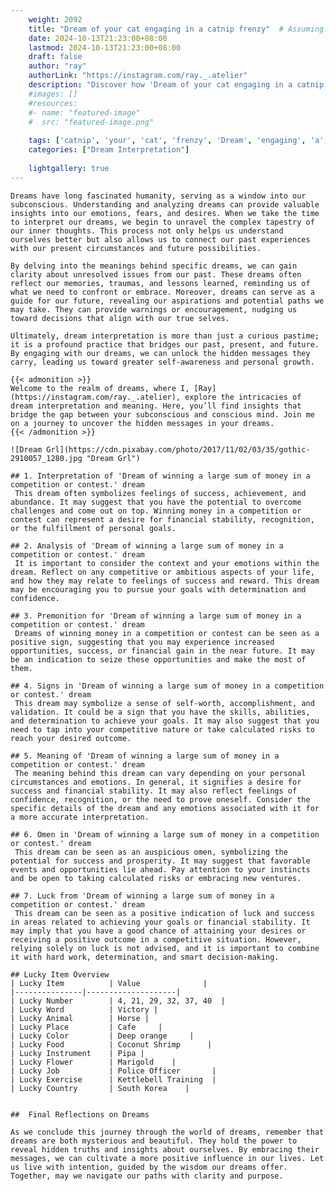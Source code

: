 ```yaml
---
    weight: 2092
    title: "Dream of your cat engaging in a catnip frenzy"  # Assuming 'title' column exists
    date: 2024-10-13T21:23:00+08:00
    lastmod: 2024-10-13T21:23:00+08:00
    draft: false
    author: "ray"
    authorLink: "https://instagram.com/ray._.atelier"
    description: "Discover how 'Dream of your cat engaging in a catnip frenzy' can interpret your future and uncover its significant meanings in your life."
    #images: []
    #resources:
    #- name: "featured-image"
    #  src: "featured-image.png"
    
    tags: ['catnip', 'your', 'cat', 'frenzy', 'Dream', 'engaging', 'a', 'in', 'of']
    categories: ["Dream Interpretation"]
    
    lightgallery: true
---
```

    
    Dreams have long fascinated humanity, serving as a window into our subconscious. Understanding and analyzing dreams can provide valuable insights into our emotions, fears, and desires. When we take the time to interpret our dreams, we begin to unravel the complex tapestry of our inner thoughts. This process not only helps us understand ourselves better but also allows us to connect our past experiences with our present circumstances and future possibilities.
    
    By delving into the meanings behind specific dreams, we can gain clarity about unresolved issues from our past. These dreams often reflect our memories, traumas, and lessons learned, reminding us of what we need to confront or embrace. Moreover, dreams can serve as a guide for our future, revealing our aspirations and potential paths we may take. They can provide warnings or encouragement, nudging us toward decisions that align with our true selves.
    
    Ultimately, dream interpretation is more than just a curious pastime; it is a profound practice that bridges our past, present, and future. By engaging with our dreams, we can unlock the hidden messages they carry, leading us toward greater self-awareness and personal growth.
    
    {{< admonition >}}
    Welcome to the realm of dreams, where I, [Ray](https://instagram.com/ray._.atelier), explore the intricacies of dream interpretation and meaning. Here, you’ll find insights that bridge the gap between your subconscious and conscious mind. Join me on a journey to uncover the hidden messages in your dreams.
    {{< /admonition >}}
    
    ![Dream Grl](https://cdn.pixabay.com/photo/2017/11/02/03/35/gothic-2910057_1280.jpg "Dream Grl")
    
    ## 1. Interpretation of 'Dream of winning a large sum of money in a competition or contest.' dream
     This dream often symbolizes feelings of success, achievement, and abundance. It may suggest that you have the potential to overcome challenges and come out on top. Winning money in a competition or contest can represent a desire for financial stability, recognition, or the fulfillment of personal goals.
    
    ## 2. Analysis of 'Dream of winning a large sum of money in a competition or contest.' dream
     It is important to consider the context and your emotions within the dream. Reflect on any competitive or ambitious aspects of your life, and how they may relate to feelings of success and reward. This dream may be encouraging you to pursue your goals with determination and confidence.
    
    ## 3. Premonition for 'Dream of winning a large sum of money in a competition or contest.' dream
     Dreams of winning money in a competition or contest can be seen as a positive sign, suggesting that you may experience increased opportunities, success, or financial gain in the near future. It may be an indication to seize these opportunities and make the most of them.
    
    ## 4. Signs in 'Dream of winning a large sum of money in a competition or contest.' dream
     This dream may symbolize a sense of self-worth, accomplishment, and validation. It could be a sign that you have the skills, abilities, and determination to achieve your goals. It may also suggest that you need to tap into your competitive nature or take calculated risks to reach your desired outcome.
    
    ## 5. Meaning of 'Dream of winning a large sum of money in a competition or contest.' dream
     The meaning behind this dream can vary depending on your personal circumstances and emotions. In general, it signifies a desire for success and financial stability. It may also reflect feelings of confidence, recognition, or the need to prove oneself. Consider the specific details of the dream and any emotions associated with it for a more accurate interpretation.
    
    ## 6. Omen in 'Dream of winning a large sum of money in a competition or contest.' dream
     This dream can be seen as an auspicious omen, symbolizing the potential for success and prosperity. It may suggest that favorable events and opportunities lie ahead. Pay attention to your instincts and be open to taking calculated risks or embracing new ventures.
    
    ## 7. Luck from 'Dream of winning a large sum of money in a competition or contest.' dream
     This dream can be seen as a positive indication of luck and success in areas related to achieving your goals or financial stability. It may imply that you have a good chance of attaining your desires or receiving a positive outcome in a competitive situation. However, relying solely on luck is not advised, and it is important to combine it with hard work, determination, and smart decision-making.
    
    ## Lucky Item Overview
    | Lucky Item          | Value              |
    |---------------|--------------------|
    | Lucky Number        | 4, 21, 29, 32, 37, 40  |
    | Lucky Word          | Victory |
    | Lucky Animal        | Horse |
    | Lucky Place         | Cafe     |
    | Lucky Color         | Deep orange     |
    | Lucky Food          | Coconut Shrimp      |
    | Lucky Instrument    | Pipa |
    | Lucky Flower        | Marigold    |
    | Lucky Job           | Police Officer       |
    | Lucky Exercise      | Kettlebell Training  |
    | Lucky Country       | South Korea    |
    
    
    ##  Final Reflections on Dreams
    
    As we conclude this journey through the world of dreams, remember that dreams are both mysterious and beautiful. They hold the power to reveal hidden truths and insights about ourselves. By embracing their messages, we can cultivate a more positive influence in our lives. Let us live with intention, guided by the wisdom our dreams offer. Together, may we navigate our paths with clarity and purpose.
    